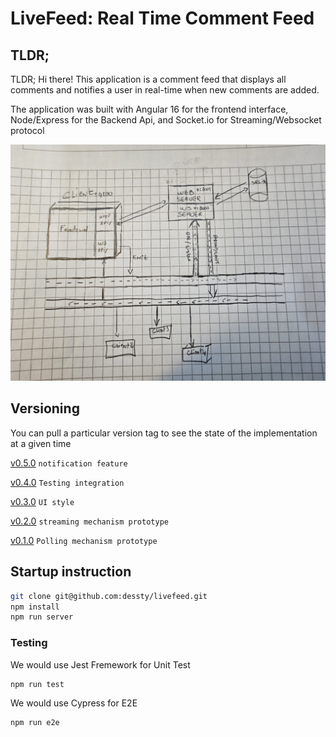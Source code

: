 # LiveFeed: Real Time Comment Feed

## TLDR;
TLDR;
Hi there! 
This application is a comment feed that displays all comments and notifies a user in real-time when new comments are added.

The application was built with Angular 16 for the frontend interface, Node/Express for the Backend Api, and Socket.io for Streaming/Websocket protocol

![Design](https://github.com/dessty/livefeed/blob/main/livefeed_design.jpg?raw=true)

## Versioning
You can pull a particular version tag to see the state of the implementation at a given time

[v0.5.0](https://github.com/dessty/livefeed/releases/tag/v0.5.0) `notification feature`

[v0.4.0](https://github.com/dessty/livefeed/releases/tag/v0.4.0) `Testing integration`

[v0.3.0](https://github.com/dessty/livefeed/releases/tag/v0.3.0) `UI style`

[v0.2.0](https://github.com/dessty/livefeed/releases/tag/v0.2.0) `streaming mechanism prototype`

[v0.1.0](https://github.com/dessty/livefeed/releases/tag/v0.1.0) `Polling mechanism prototype`


## Startup instruction
```sh
git clone git@github.com:dessty/livefeed.git
npm install 
npm run server 
```

### Testing
We would use Jest Fremework for Unit Test
```sh
npm run test
```

We would use Cypress for E2E
```sh
npm run e2e
```
